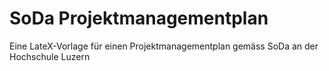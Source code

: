 # SoDa Projektmanagementplan

Eine LateX-Vorlage für einen Projektmanagementplan gemäss SoDa an der Hochschule Luzern
